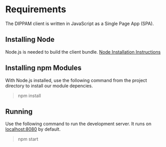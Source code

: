 # Requirements

The DIPPAM client is written in JavaScript as a Single Page App (SPA).  

## Installing Node

Node.js is needed to build the client bundle.  [Node Installation Instructions](https://nodejs.org/en/download/)

## Installing npm Modules

With Node.js installed, use the following command from the project directory to install our module depencies. 

> npm install

## Running

Use the following command to run the development server.  It runs on [localhost:8080](http://localhost:8080) by default.

> npm start
